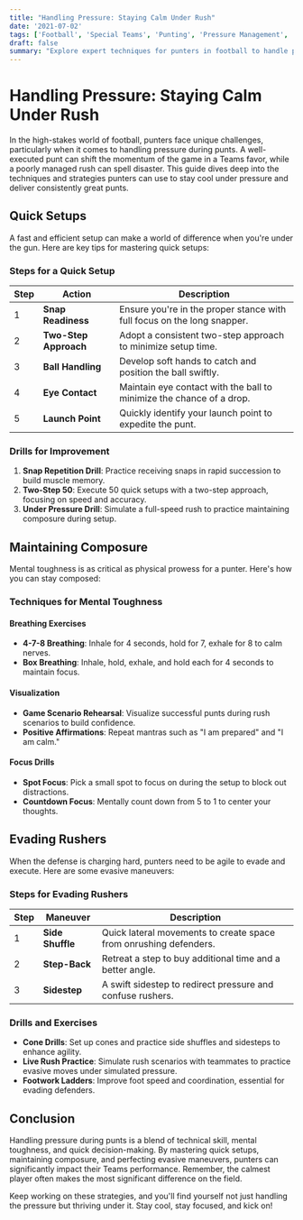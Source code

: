 ```yaml
---
title: "Handling Pressure: Staying Calm Under Rush"
date: '2021-07-02'
tags: ['Football', 'Special Teams', 'Punting', 'Pressure Management', 'Coaching', 'Player Advice', 'Game Strategy', 'Mental Toughness', 'Technique']
draft: false
summary: "Explore expert techniques for punters in football to handle pressure during punts. From quick setups to maintaining composure and evading rushers, this guide blends player knowledge with coaching wisdom to enhance performance on the field."
---
```


# Handling Pressure: Staying Calm Under Rush

In the high-stakes world of football, punters face unique challenges, particularly when it comes to handling pressure during punts. A well-executed punt can shift the momentum of the game in a Teams favor, while a poorly managed rush can spell disaster. This guide dives deep into the techniques and strategies punters can use to stay cool under pressure and deliver consistently great punts.

## Quick Setups

A fast and efficient setup can make a world of difference when you're under the gun. Here are key tips for mastering quick setups:

### Steps for a Quick Setup

| Step | Action | Description |
|------|--------|-------------|
| 1 | **Snap Readiness** | Ensure you're in the proper stance with full focus on the long snapper. |
| 2 | **Two-Step Approach** | Adopt a consistent two-step approach to minimize setup time. |
| 3 | **Ball Handling** | Develop soft hands to catch and position the ball swiftly. |
| 4 | **Eye Contact** | Maintain eye contact with the ball to minimize the chance of a drop. |
| 5 | **Launch Point** | Quickly identify your launch point to expedite the punt. |

### Drills for Improvement

1. **Snap Repetition Drill**: Practice receiving snaps in rapid succession to build muscle memory.
2. **Two-Step 50**: Execute 50 quick setups with a two-step approach, focusing on speed and accuracy.
3. **Under Pressure Drill**: Simulate a full-speed rush to practice maintaining composure during setup.

## Maintaining Composure

Mental toughness is as critical as physical prowess for a punter. Here's how you can stay composed:

### Techniques for Mental Toughness

#### Breathing Exercises
- **4-7-8 Breathing**: Inhale for 4 seconds, hold for 7, exhale for 8 to calm nerves.
- **Box Breathing**: Inhale, hold, exhale, and hold each for 4 seconds to maintain focus.

#### Visualization
- **Game Scenario Rehearsal**: Visualize successful punts during rush scenarios to build confidence.
- **Positive Affirmations**: Repeat mantras such as "I am prepared" and "I am calm."

#### Focus Drills
- **Spot Focus**: Pick a small spot to focus on during the setup to block out distractions.
- **Countdown Focus**: Mentally count down from 5 to 1 to center your thoughts.

## Evading Rushers

When the defense is charging hard, punters need to be agile to evade and execute. Here are some evasive maneuvers:

### Steps for Evading Rushers

| Step | Maneuver | Description |
|------|----------|-------------|
| 1 | **Side Shuffle** | Quick lateral movements to create space from onrushing defenders. |
| 2 | **Step-Back** | Retreat a step to buy additional time and a better angle. |
| 3 | **Sidestep** | A swift sidestep to redirect pressure and confuse rushers. |

### Drills and Exercises

- **Cone Drills**: Set up cones and practice side shuffles and sidesteps to enhance agility.
- **Live Rush Practice**: Simulate rush scenarios with teammates to practice evasive moves under simulated pressure.
- **Footwork Ladders**: Improve foot speed and coordination, essential for evading defenders.

## Conclusion

Handling pressure during punts is a blend of technical skill, mental toughness, and quick decision-making. By mastering quick setups, maintaining composure, and perfecting evasive maneuvers, punters can significantly impact their Teams performance. Remember, the calmest player often makes the most significant difference on the field.

Keep working on these strategies, and you'll find yourself not just handling the pressure but thriving under it. Stay cool, stay focused, and kick on!
```